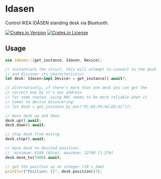 # Idasen

Control IKEA IDÅSEN standing desk via Bluetooth.  

[![Crates.io Version](https://img.shields.io/crates/v/idasen)](https://crates.io/crates/idasen)
[![Crates.io License](https://img.shields.io/crates/l/idasen)](https://crates.io/crates/idasen)

## Usage

```rust
use idasen::{get_instance, Idasen, Device};

// instantiate the struct, this will attempt to connect to the desk 
// and discover its characteristics
let desk: Idasen<impl Device> = get_instance().await?;

// alternatively, if there's more than one desk you can get the 
// correct one by it's mac address 
// for some reason, using MAC seems to be more reliable when it 
// comes to device discovering:
// let desk = get_instance_by_mac("EC:86:F6:44:D3:31")?;

// move desk up and down
desk.up().await;
desk.down().await;

// stop desk from moving
desk.stop().await;

// move desk to desired position: 
//  minimum: 6200 (62cm), maximum: 12700 (1.27m)
desk.move_to(7400).await;

// get the position as an integer (10 = 1mm)
println!("Position: {}", desk.position()?);
```

